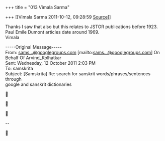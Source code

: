 +++
title = "013 Vimala Sarma"

+++
[[Vimala Sarma	2011-10-12, 09:28:59 [Source](https://groups.google.com/g/samskrita/c/LXpQClD1Aq0)]]



Thanks I saw that also but this relates to JSTOR publications before 1923.  
Paul Emile Dumont articles date around 1969.  
Vimala

-----Original Message-----  
From: [sams...@googlegroups.com]() \[mailto:[sams...@googlegroups.com]()\] On  
Behalf Of Arvind_Kolhatkar  
Sent: Wednesday, 12 October 2011 2:03 PM  
To: samskrita  
Subject: \[Samskrita\] Re: search for sanskrit words/phrases/sentences through  
google and sanskrit dictionaries







--  



